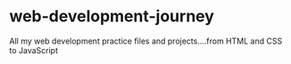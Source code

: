 # web-development-journey
All my web development practice files and projects....from HTML and CSS to JavaScript
